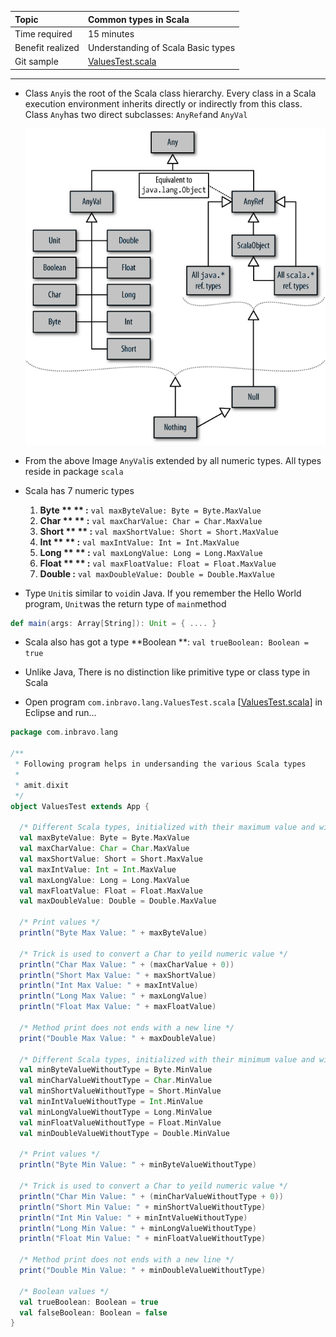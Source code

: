 | Topic | Common types in Scala |
| :--- | :--- |
| Time required | 15 minutes |
| Benefit realized | Understanding of Scala Basic types |
| Git sample | [ValuesTest.scala](https://github.com/inbravo/scala-src/blob/master/src/main/scala/com/inbravo/lang/ValuesTest.scala) |

---

* Class `Any`is the root of the Scala class hierarchy. Every class in a Scala execution environment inherits directly or indirectly from this class. Class `Any`has two direct subclasses: `AnyRef`and `AnyVal`

  ![](/assets/types.png)

* From the above Image `AnyVal`is extended by all numeric types. All types reside in package `scala`

* Scala has 7 numeric types  
  1. **Byte **  **  :**   `val maxByteValue: Byte = Byte.MaxValue`  
  2. **Char **  **  :**   `val maxCharValue: Char = Char.MaxValue`  
  3. **Short **  ** :**   `val maxShortValue: Short = Short.MaxValue`  
  4. **Int **  **      :**   `val maxIntValue: Int = Int.MaxValue`  
  5. **Long **  **  :**   `val maxLongValue: Long = Long.MaxValue`  
  6. **Float **  **  :**   `val maxFloatValue: Float = Float.MaxValue`  
  7. **Double  :**   `val maxDoubleValue: Double = Double.MaxValue`

* Type `Unit`is similar to `void`in Java. If you remember the Hello World program, `Unit`was the return type of `main`method

```scala
def main(args: Array[String]): Unit = { .... }
```

* Scala also has got a type **Boolean **:    `val trueBoolean: Boolean = true`

* Unlike Java, There is no distinction like primitive type or class type in Scala

* Open program `com.inbravo.lang.ValuesTest.scala` \[[ValuesTest.scala](https://github.com/inbravo/scala-src/blob/master/src/main/scala/com/inbravo/lang/ValuesTest.scala)\] in Eclipse and run...

```scala
package com.inbravo.lang

/**
 * Following program helps in undersanding the various Scala types
 *
 * amit.dixit
 */
object ValuesTest extends App {

  /* Different Scala types, initialized with their maximum value and with their types (NAME:TYPE e.g. val maxByteValue: Byte) */
  val maxByteValue: Byte = Byte.MaxValue
  val maxCharValue: Char = Char.MaxValue
  val maxShortValue: Short = Short.MaxValue
  val maxIntValue: Int = Int.MaxValue
  val maxLongValue: Long = Long.MaxValue
  val maxFloatValue: Float = Float.MaxValue
  val maxDoubleValue: Double = Double.MaxValue

  /* Print values */
  println("Byte Max Value: " + maxByteValue)

  /* Trick is used to convert a Char to yeild numeric value */
  println("Char Max Value: " + (maxCharValue + 0))
  println("Short Max Value: " + maxShortValue)
  println("Int Max Value: " + maxIntValue)
  println("Long Max Value: " + maxLongValue)
  println("Float Max Value: " + maxFloatValue)

  /* Method print does not ends with a new line */
  print("Double Max Value: " + maxDoubleValue)

  /* Different Scala types, initialized with their minimum value and without their types */
  val minByteValueWithoutType = Byte.MinValue
  val minCharValueWithoutType = Char.MinValue
  val minShortValueWithoutType = Short.MinValue
  val minIntValueWithoutType = Int.MinValue
  val minLongValueWithoutType = Long.MinValue
  val minFloatValueWithoutType = Float.MinValue
  val minDoubleValueWithoutType = Double.MinValue

  /* Print values */
  println("Byte Min Value: " + minByteValueWithoutType)

  /* Trick is used to convert a Char to yeild numeric value */
  println("Char Min Value: " + (minCharValueWithoutType + 0))
  println("Short Min Value: " + minShortValueWithoutType)
  println("Int Min Value: " + minIntValueWithoutType)
  println("Long Min Value: " + minLongValueWithoutType)
  println("Float Min Value: " + minFloatValueWithoutType)

  /* Method print does not ends with a new line */
  print("Double Min Value: " + minDoubleValueWithoutType)

  /* Boolean values */
  val trueBoolean: Boolean = true
  val falseBoolean: Boolean = false
}
```



